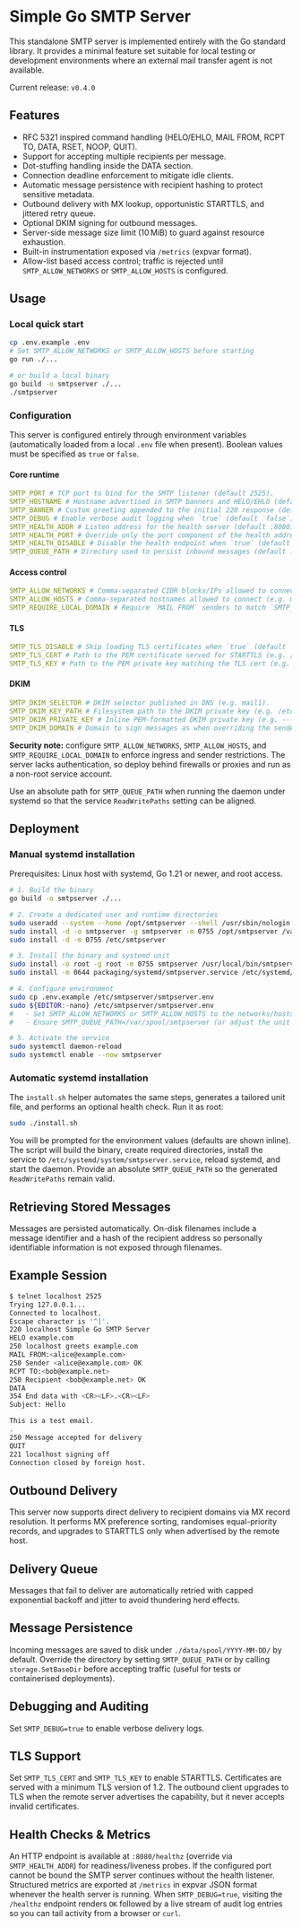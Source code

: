 # Simple Go SMTP Server

This standalone SMTP server is implemented entirely with the Go standard library. It provides a minimal feature set suitable for local testing or development environments where an external mail transfer agent is not available.

Current release: `v0.4.0`

## Features

- RFC 5321 inspired command handling (HELO/EHLO, MAIL FROM, RCPT TO, DATA, RSET, NOOP, QUIT).  
- Support for accepting multiple recipients per message.
- Dot-stuffing handling inside the DATA section.
- Connection deadline enforcement to mitigate idle clients.
- Automatic message persistence with recipient hashing to protect sensitive metadata.
- Outbound delivery with MX lookup, opportunistic STARTTLS, and jittered retry queue.
- Optional DKIM signing for outbound messages.
- Server-side message size limit (10 MiB) to guard against resource exhaustion.
- Built-in instrumentation exposed via `/metrics` (expvar format).  
- Allow-list based access control; traffic is rejected until `SMTP_ALLOW_NETWORKS` or `SMTP_ALLOW_HOSTS` is configured.

## Usage

### Local quick start

```bash
cp .env.example .env
# Set SMTP_ALLOW_NETWORKS or SMTP_ALLOW_HOSTS before starting
go run ./...

# or build a local binary
go build -o smtpserver ./...
./smtpserver
```

### Configuration

This server is configured entirely through environment variables (automatically loaded from a local `.env` file when present). Boolean values must be specified as `true` or `false`.

#### Core runtime
```yml
SMTP_PORT # TCP port to bind for the SMTP listener (default 2525).  
SMTP_HOSTNAME # Hostname advertised in SMTP banners and HELO/EHLO (default system hostname).  
SMTP_BANNER # Custom greeting appended to the initial 220 response (default smtpserver ready).  
SMTP_DEBUG # Enable verbose audit logging when `true` (default `false`).  
SMTP_HEALTH_ADDR # Listen address for the health server (default :8080).  
SMTP_HEALTH_PORT # Override only the port component of the health address (e.g. 9090).  
SMTP_HEALTH_DISABLE # Disable the health endpoint when `true` (default `false`).  
SMTP_QUEUE_PATH # Directory used to persist inbound messages (default ./data/spool).  
```
#### Access control

```yml
SMTP_ALLOW_NETWORKS # Comma-separated CIDR blocks/IPs allowed to connect (e.g. 192.0.2.0/24,203.0.113.5). When unset, all connections are rejected.
SMTP_ALLOW_HOSTS # Comma-separated hostnames allowed to connect (e.g. mail.example.com). When unset alongside networks, all connections are rejected.
SMTP_REQUIRE_LOCAL_DOMAIN # Require `MAIL FROM` senders to match `SMTP_HOSTNAME` when `true` (default `true`).  
```
#### TLS

```yml
SMTP_TLS_DISABLE # Skip loading TLS certificates when `true` (default `false`).  
SMTP_TLS_CERT # Path to the PEM certificate served for STARTTLS (e.g. /etc/ssl/certs/smtp.crt).  
SMTP_TLS_KEY # Path to the PEM private key matching the TLS cert (e.g. /etc/ssl/private/smtp.key).  
```
#### DKIM

```yml
SMTP_DKIM_SELECTOR # DKIM selector published in DNS (e.g. mail1).  
SMTP_DKIM_KEY_PATH # Filesystem path to the DKIM private key (e.g. /etc/dkim/mail1.key).  
SMTP_DKIM_PRIVATE_KEY # Inline PEM-formatted DKIM private key (e.g. -----BEGIN RSA PRIVATE KEY-----).  
SMTP_DKIM_DOMAIN # Domain to sign messages as when overriding the sender domain (e.g. example.com).  
```
**Security note:** configure `SMTP_ALLOW_NETWORKS`, `SMTP_ALLOW_HOSTS`, and `SMTP_REQUIRE_LOCAL_DOMAIN` to enforce ingress and sender restrictions. The server lacks authentication, so deploy behind firewalls or proxies and run as a non-root service account.

Use an absolute path for `SMTP_QUEUE_PATH` when running the daemon under systemd so that the service `ReadWritePaths` setting can be aligned.

## Deployment

### Manual systemd installation

Prerequisites: Linux host with systemd, Go 1.21 or newer, and root access.

```bash
# 1. Build the binary
go build -o smtpserver ./...

# 2. Create a dedicated user and runtime directories
sudo useradd --system --home /opt/smtpserver --shell /usr/sbin/nologin smtpserver
sudo install -d -o smtpserver -g smtpserver -m 0755 /opt/smtpserver /var/lib/smtpserver /var/spool/smtpserver
sudo install -d -m 0755 /etc/smtpserver

# 3. Install the binary and systemd unit
sudo install -o root -g root -m 0755 smtpserver /usr/local/bin/smtpserver
sudo install -m 0644 packaging/systemd/smtpserver.service /etc/systemd/system/smtpserver.service

# 4. Configure environment
sudo cp .env.example /etc/smtpserver/smtpserver.env
sudo ${EDITOR:-nano} /etc/smtpserver/smtpserver.env
#   - Set SMTP_ALLOW_NETWORKS or SMTP_ALLOW_HOSTS to the networks/hosts you trust
#   - Ensure SMTP_QUEUE_PATH=/var/spool/smtpserver (or adjust the unit's ReadWritePaths accordingly)

# 5. Activate the service
sudo systemctl daemon-reload
sudo systemctl enable --now smtpserver
```

### Automatic systemd installation

The `install.sh` helper automates the same steps, generates a tailored unit file, and performs an optional health check. Run it as root:

```bash
sudo ./install.sh
```

You will be prompted for the environment values (defaults are shown inline). The script will build the binary, create required directories, install the service to `/etc/systemd/system/smtpserver.service`, reload systemd, and start the daemon. Provide an absolute `SMTP_QUEUE_PATH` so the generated `ReadWritePaths` remain valid.

## Retrieving Stored Messages

Messages are persisted automatically. On-disk filenames include a message identifier and a hash of the recipient address so personally identifiable information is not exposed through filenames.

## Example Session

```bash
$ telnet localhost 2525
Trying 127.0.0.1...
Connected to localhost.
Escape character is '^]'.
220 localhost Simple Go SMTP Server
HELO example.com
250 localhost greets example.com
MAIL FROM:<alice@example.com>
250 Sender <alice@example.com> OK
RCPT TO:<bob@example.net>
250 Recipient <bob@example.net> OK
DATA
354 End data with <CR><LF>.<CR><LF>
Subject: Hello

This is a test email.
.
250 Message accepted for delivery
QUIT
221 localhost signing off
Connection closed by foreign host.
```


## Outbound Delivery
This server now supports direct delivery to recipient domains via MX record resolution.
It performs MX preference sorting, randomises equal-priority records, and upgrades to STARTTLS only when advertised by the remote host.

## Delivery Queue
Messages that fail to deliver are automatically retried with capped exponential backoff and jitter to avoid thundering herd effects.

## Message Persistence
Incoming messages are saved to disk under `./data/spool/YYYY-MM-DD/` by default. Override the directory by setting `SMTP_QUEUE_PATH` or by calling `storage.SetBaseDir` before accepting traffic (useful for tests or containerised deployments).  

## Debugging and Auditing
Set `SMTP_DEBUG=true` to enable verbose delivery logs.

## TLS Support
Set `SMTP_TLS_CERT` and `SMTP_TLS_KEY` to enable STARTTLS. Certificates are served with a minimum TLS version of 1.2.
The outbound client upgrades to TLS when the remote server advertises the capability, but it never accepts invalid certificates.

## Health Checks & Metrics
An HTTP endpoint is available at `:8080/healthz` (override via `SMTP_HEALTH_ADDR`) for readiness/liveness probes. If the configured port cannot be bound the SMTP server continues without the health listener.
Structured metrics are exported at `/metrics` in expvar JSON format whenever the health server is running.
When `SMTP_DEBUG=true`, visiting the `/healthz` endpoint renders `OK` followed by a live stream of audit log entries so you can tail activity from a browser or `curl`.
